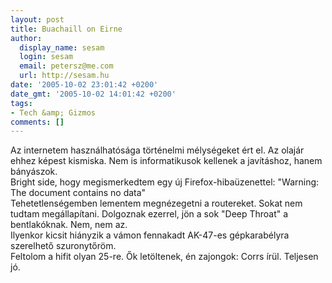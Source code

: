 ```yaml
---
layout: post
title: Buachaill on Eirne
author:
  display_name: sesam
  login: sesam
  email: petersz@me.com
  url: http://sesam.hu
date: '2005-10-02 23:01:42 +0200'
date_gmt: '2005-10-02 14:01:42 +0200'
tags:
- Tech &amp; Gizmos
comments: []
---
```


Az internetem használhatósága történelmi mélységeket ért el. Az olajár ehhez képest kismiska. Nem is informatikusok kellenek a javításhoz, hanem bányászok.  
Bright side, hogy megismerkedtem egy új Firefox-hibaüzenettel: "Warning: The document contains no data"  
Tehetetlenségemben lementem megnézegetni a routereket. Sokat nem tudtam megállapítani. Dolgoznak ezerrel, jön a sok "Deep Throat" a bentlakóknak. Nem, nem az.  
Ilyenkor kicsit hiányzik a vámon fennakadt AK-47-es gépkarabélyra szerelhető szuronytőröm.  
Feltolom a hifit olyan 25-re. Ők letöltenek, én zajongok: Corrs írül. Teljesen jó.
